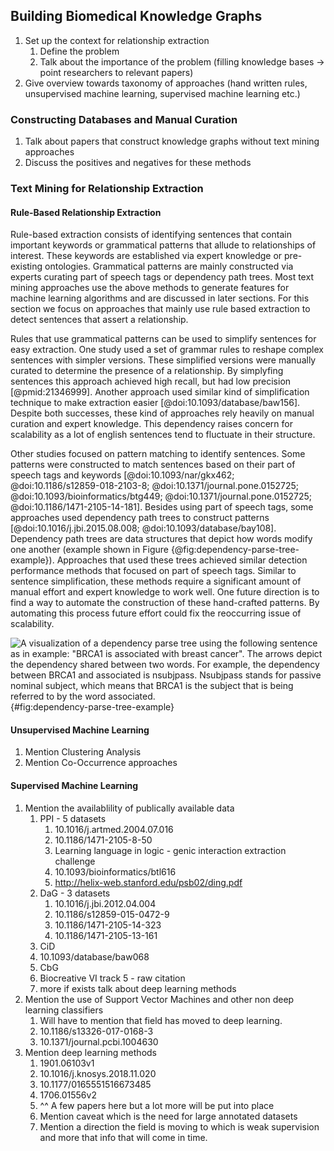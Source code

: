 ## Building Biomedical Knowledge Graphs

1. Set up the context for relationship extraction
	1. Define the problem
	2. Talk about the importance of the problem (filling knowledge bases -> point researchers to relevant papers)
2. Give overview towards taxonomy of approaches (hand written rules, unsupervised machine learning, supervised machine learning etc.)

### Constructing Databases and Manual Curation

1. Talk about papers that construct knowledge graphs without text mining approaches
2. Discuss the positives and negatives for these methods

### Text Mining for Relationship Extraction

#### Rule-Based Relationship Extraction

Rule-based extraction consists of identifying sentences that contain important keywords or grammatical patterns that allude to relationships of interest. 
These keywords are established via expert knowledge or pre-existing ontologies.
Grammatical patterns are mainly constructed via experts curating part of speech tags or dependency path trees.
Most text mining approaches use the above methods to generate features for machine learning algorithms and are discussed in later sections.
For this section we focus on approaches that mainly use rule based extraction to detect sentences that assert a relationship.

Rules that use grammatical patterns can be used to simplify sentences for easy extraction.
One study used a set of grammar rules to reshape complex sentences with simpler versions.
These simplified versions were manually curated to determine the presence of a relationship.
By simplyfing sentences this approach achieved high recall, but had low precision [@pmid:21346999].
Another approach used similar kind of simplification technique to make extraction easier [@doi:10.1093/database/baw156].
Despite both successes, these kind of approaches rely heavily on manual curation and expert knowledge.
This dependency raises concern for scalability as a lot of english sentences tend to fluctuate in their structure.

Other studies focused on pattern matching to identify sentences.
Some patterns were constructed to match sentences based on their part of speech tags and keywords [@doi:10.1093/nar/gkx462; @doi:10.1186/s12859-018-2103-8; @doi:10.1371/journal.pone.0152725; @doi:10.1093/bioinformatics/btg449; @doi:10.1371/journal.pone.0152725; @doi:10.1186/1471-2105-14-181].
Besides using part of speech tags, some approaches used dependency path trees to construct patterns [@doi:10.1016/j.jbi.2015.08.008; @doi:10.1093/database/bay108].
Dependency path trees are data structures that depict how words modify one another (example shown in Figure {@fig:dependency-parse-tree-example}).
Approaches that used these trees achieved similar detection performance methods that focused on part of speech tags.
Similar to sentence simplification, these methods require a significant amount of manual effort and expert knowledge to work well.
One future direction is to find a way to automate the construction of these hand-crafted patterns.
By automating this process future effort could fix the reoccurring issue of scalability.

![
A visualization of a dependency parse tree using the following sentence as in example: "BRCA1 is associated with breast cancer".
The arrows depict the dependency shared between two words.
For example, the dependency between BRCA1 and associated is nsubjpass.
Nsubjpass stands for passive nominal subject, which means that BRCA1 is the subject that is being referred to by the word associated.
](images/dependency_parse_example.png){#fig:dependency-parse-tree-example}

#### Unsupervised Machine Learning

1. Mention Clustering Analysis
2. Mention Co-Occurrence approaches

#### Supervised Machine Learning

1. Mention the availablility of publically available data
	1. PPI - 5 datasets 
	   1. 10.1016/j.artmed.2004.07.016 
	   2. 10.1186/1471-2105-8-50 
	   3. Learning language in logic - genic interaction extraction challenge
	   4. 10.1093/bioinformatics/btl616 
	   5. http://helix-web.stanford.edu/psb02/ding.pdf
	2. DaG - 3 datasets
	   1. 10.1016/j.jbi.2012.04.004 
	   2. 10.1186/s12859-015-0472-9
	   3. 10.1186/1471-2105-14-323 
	   4. 10.1186/1471-2105-13-161
	3. CiD 
	  1. 10.1093/database/baw068 
	4. CbG 
	  1. Biocreative VI track 5 - raw citation
	5. more if exists talk about deep learning methods
2. Mention the use of Support Vector Machines and other non deep learning classifiers
   1. Will have to mention that field has moved to deep learning.
   2. 10.1186/s13326-017-0168-3
   3. 10.1371/journal.pcbi.1004630
3. Mention deep learning methods
   1. 1901.06103v1
   2. 10.1016/j.knosys.2018.11.020
   3. 10.1177/0165551516673485
   4. 1706.01556v2
   5. ^^ A few papers here but a lot more will be put into place 
   6. Mention caveat which is the need for large annotated datasets
   7. Mention a direction the field is moving to which is weak supervision and more that info that will come in time.
